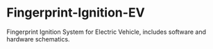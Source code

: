 # Fingerprint-Ignition-EV
Fingerprint Ignition System for Electric Vehicle, includes software and hardware schematics.
